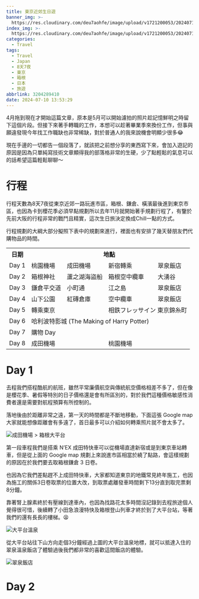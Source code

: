 ```yaml
---
title: 東京近郊生日遊
banner_img: >-
  https://res.cloudinary.com/deu7aohfe/image/upload/v1721200053/202407103204289410/ohtmjffykmgxldneyiqu.webp
index_img: >-
  https://res.cloudinary.com/deu7aohfe/image/upload/v1721200053/202407103204289410/ohtmjffykmgxldneyiqu.webp
categories:
  - Travel
tags:
  - Travel
  - Japan
  - 8天7夜
  - 東京
  - 箱根
  - 日本
  - 旅遊
abbrlink: 3204289410
date: 2024-07-10 13:53:29
---
```


4月拖到現在才開始這篇文章，原本是5月可以開始濾拍的照片趁記憶鮮明之時留下這個片段。但接下來著手轉職的工作，本想可以趁著畢業季來換份工作，但事與願違發現今年找工作職缺也非常稀缺，對於普通人的我來說機會明顯少很多😂

現在手邊的一切都告一個段落了，就該把之前想分享的東西寫下來，會加入遊記的原因是因為只單純寫技術文章顯得我的部落格非常的生硬，少了點輕鬆的氣息可以的話希望這篇輕鬆聊聊～

# 行程

行程天數為8天7夜從東京近郊一路玩進市區，箱根、鎌倉、橫濱最後進到東京市區，也因為卡到櫻花季必須早點規劃所以去年11月就開始著手規劃行程了，有鑒於先前大阪的行程非常的戰鬥且精實，這次生日旅決定換成Chill一點的方式。

行程規劃的大綱大部分擬照下表中的規劃來進行，裡面也有安排了幾天替朋友們代購物品的時間。

<table>
    <tr>
	    <th>日期</th>
	    <th colspan="4">地點</th>
	</tr >
    <tr>
	    <td>Day 1</td>
	    <td>桃園機場</td>
        <td>成田機場</td>
        <td>新宿轉乘</td>
        <td>翠泉飯店</td>
	</tr>
    <tr>
	    <td>Day 2</td>
	    <td>箱根神社</td>
        <td>蘆之湖海盜船</td>
        <td>箱根空中纜車</td>
        <td>大湧谷</td>
	</tr>
    <tr>
	    <td>Day 3</td>
	    <td>鎌倉平交道</td>
        <td>小町通</td>
        <td>江之島</td>
        <td>翠泉飯店</td>
	</tr>
    <tr>
	    <td>Day 4</td>
	    <td>山下公園</td>
        <td>紅磚倉庫</td>
        <td>空中纜車</td>
        <td>翠泉飯店</td>
	</tr>
    <tr>
	    <td>Day 5</td>
	    <td colspan="2">轉乘東京</td>
        <td colspan="2">相鉄フレッサイン 東京錦糸町</td>
	</tr>
    <tr>
	    <td>Day 6</td>
	    <td colspan="4">哈利波特影城 (The Making of Harry Potter)</td>
	</tr>
    <tr>
	    <td>Day 7</td>
	    <td colspan="4">購物 Day</td>
	</tr>
    <tr>
	    <td>Day 8</td>
        <td colspan="2">成田機場</td>
        <td colspan="2">桃園機場</td>
	</tr>
</table>

# Day 1

去程我們搭程酷航的航班，雖然平常廉價航空與傳統航空價格相差不多了，但在像是櫻花季、暑假等特別的日子價格還是會有所區別的，對於我們這種價格敏感性消費者還是需要對航程預算有所控制的。

落地後由於距離非常之遠，第一天的時間都是不斷地移動，下面這張 Google map 大家就能想像距離會有多遠了，首日最多可以介紹如何轉乘照片就不會太多了。

![成田機場 > 箱根大平台](https://res.cloudinary.com/deu7aohfe/image/upload/v1721116297/202407103204289410/erotjeu4dpoxhlhxqucu.webp)

第一段車程我們是搭乘 N’EX 成田特快車可以從機場直達新宿或是到東京車站轉車，但是從上面的 Google map 規劃上來說進市區相當於繞了點路，會這樣規劃的原因在於我們要去取箱根鎌倉 3 日卷。

也因為它我們差點趕不上成田特快車，大家都知道東京的地鐵常見終年施工，也因為施工的關係3日卷取票的位置大改，到取票處離發車時間剩下13分直到取完票剩8分鐘。

靠著腎上腺素終於有壓線到達車內，也因為找路花太多時間沒記錄到去程旅途個人覺得很可惜，後續轉了小田急浪漫特快及箱根登山列車才終於到了大平台站，等著我們的還有長長的樓梯。😫

![大平台溫泉](https://res.cloudinary.com/deu7aohfe/image/upload/v1721198836/202407103204289410/gdk6us2lj8ro9pvkg3ab.webp)

從大平台站往下山方向走個3分鐘經過上圖的大平台溫泉地標，就可以抵達入住的翠泉溫泉飯店了體驗過後我們都非常的喜歡這間飯店的體驗。

![翠泉飯店](https://res.cloudinary.com/deu7aohfe/image/upload/v1721198427/202407103204289410/in141erqfurw3tt4tq93.webp)

# Day 2
